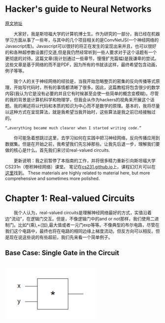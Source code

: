 # Hacker's guide to Neural Networks

[原文地址](http://karpathy.github.io/neuralnets/)

&emsp;&emsp;大家好，我是斯坦福大学的计算机博士生。作为研究的一部分，我已经在机器学习方面从事了一些年，与其中的几个项目相关的是ConvNetJS(一个神经网络的Javascript库)。Javascript可以很好的将正在发生的呈现出来并且，也可以很好的和各种超参数设置打交道,但是我仍然经常听到一些人要求对于这个话题有一个更彻底的对待。这篇文章(我计划通过一些章节，慢慢扩充篇幅)是我谦卑的尝试。这些文章是基于网络的而不是PDF，因为所有的书就该这样，最终希望包含动画，例子等等。

&emsp;&emsp;我个人的关于神经网络的经验是，当我开始忽略整页的密集的反向传播等式原理，开始写代码时，所有的事情都清晰了很多。因此，这篇教程将包含很少的数学内容(我认为它是没有必要的并且它有时候甚至会使一些简单的概念变模糊)。尽管的我的背景是计算机科学和物理学，但我会从作为hackers的视角来开展这个话题。我的阐述将以代码和本质的知识为中心而不是数学的原理。基本的，我将尽量以这种方式在呈现算法，就是我希望当我开始时，这些算法是我之前已经接触过的。

    “…everything became much clearer when I started writing code.”
    
&emsp;&emsp;你可能急着想跳过这里，去学习如何在实践中把习神经网络，反向传播应用到数据集。但是在开始之前，我希望我们先忘掉那些。让我先后退一步，理解我们要做的核心是什么。首先我们来讨论real-valued circuits.

&emsp;&emsp;更新说明：我之前暂停了本指南的工作，并将很多精力重新引向斯坦福大学CS231n（卷积神经网络）课堂。 笔记在[cs231.github.io](http://cs231n.github.io/)上，课程幻灯片可以在[这里](http://cs231n.stanford.edu/syllabus.html)找到。 These materials are highly related to material here, but more comprehensive and sometimes more polished.

# Chapter 1: Real-valued Circuits
&emsp;&emsp;我个人认为，real-valued circuits是理解神经网络最好的方式，实值沿着边"流动"，在逻辑门交互。但是，不像逻辑门中的and or not那样，我们使用二进制门。比如*(乘),+(加),最大值或者一元门exp等等。不像典型的布尔电路，尽管在我们这个电路中，最终也将在电路的相同边缘上梯度流动，但反方向可以相反。但是现在说这些说的有些超前，我们先来看一个简单例子。

## Base Case: Single Gate in the Circuit
&emsp;&emsp;&emsp;&emsp;&emsp;&emsp;&emsp;&emsp;&emsp;&emsp;&emsp;&emsp;&emsp;&emsp;&emsp;&emsp;![pic_1](./image/pic_1.png)

